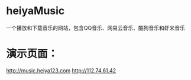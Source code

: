 # heiyaMusic
一个播放和下载音乐的网站，包含QQ音乐、网易云音乐、酷狗音乐和虾米音乐
# 演示页面：
http://music.heiya123.com
http://112.74.61.42
